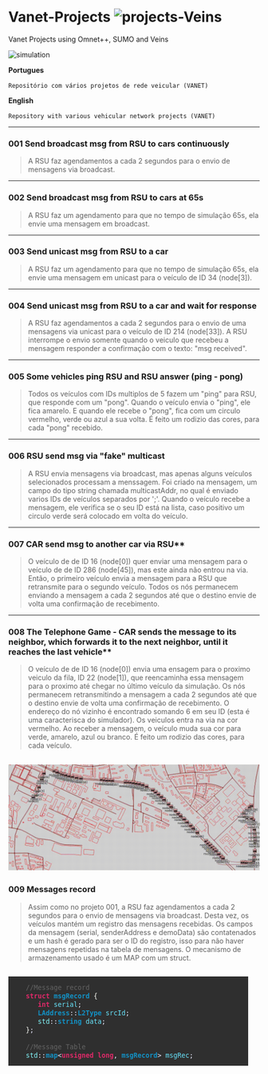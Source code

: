 # Vanet-Projects ![projects-Veins](https://img.shields.io/badge/projects-Veins-blue)
Vanet Projects using Omnet++, SUMO and Veins

![simulation](simulation.gif)



**Portugues**
```
Repositório com vários projetos de rede veicular (VANET)
```

**English**
```
Repository with various vehicular network projects (VANET)
```

---

### 001 Send broadcast msg from RSU to cars continuously

>A RSU faz agendamentos a cada 2 segundos para o envio de mensagens via broadcast.
---


### 002 Send broadcast msg from RSU to cars at 65s

>A RSU faz um agendamento para que no tempo de simulação 65s, ela envie uma mensagem em broadcast.
---


### 003 Send unicast msg from RSU to a car

>A RSU faz um agendamento para que no tempo de simulação 65s, ela envie uma mensagem em unicast para o veículo de ID 34 (node[3]).
---


### 004 Send unicast msg from RSU to a car and wait for response

>A RSU faz agendamentos a cada 2 segundos para o envio de uma mensagens via unicast para o veículo de ID 214 (node[33]). A RSU interrompe o envio somente quando o veiculo que recebeu a mensagem responder a confirmação com o texto: "msg received".
---


### 005 Some vehicles ping RSU and RSU answer (ping - pong)

>Todos os veículos com IDs multiplos de 5 fazem um "ping" para RSU, que responde com um "pong". Quando o veículo envia o "ping", ele fica amarelo. E quando ele recebe o "pong", fica com um circulo vermelho, verde ou azul a sua volta. É feito um rodizio das cores, para cada "pong" recebido.
---


### 006 RSU send msg via "fake" multicast

>A RSU envia mensagens via broadcast, mas apenas alguns veículos selecionados processam a menssagem. Foi criado na mensagem, um campo do tipo string chamada multicastAddr, no qual é enviado varios IDs de veículos separados por ';'. Quando o veículo recebe a mensagem, ele verifica se o seu ID está na lista, caso positivo um circulo verde será colocado em volta do veículo.
---


### 007 CAR send msg to another car via RSU**

>O veículo de de ID 16 (node[0]) quer enviar uma mensagem para o veículo de de ID 286 (node[45]), mas este ainda não entrou na via. Então, o primeiro veículo envia a mensagem para a RSU que retransmite para o segundo veículo.
Todos os nós permanecem enviando a mensagem a cada 2 segundos até que o destino envie de volta uma confirmação de recebimento.
---


### 008 The Telephone Game - CAR sends the message to its neighbor, which forwards it to the next neighbor, until it reaches the last vehicle**

>O veículo de de ID 16 (node[0]) envia uma ensagem para o proximo veiculo da fila, ID 22 (node[1]), que reencaminha essa mensagem para o proximo até chegar no último veículo da simulação.
Os nós permanecem retransmitindo a mensagem a cada 2 segundos até que o destino envie de volta uma confirmação de recebimento.
O endereço do nó vizinho é encontrado somando 6 em seu ID (esta é uma caracterisca do simulador).
Os veiculos entra na via na cor vermelho. Ao receber a mensagem, o veículo muda sua cor para verde, amarelo, azul ou branco. É feito um rodizio das cores, para cada veículo.

![the-telephone-game](img/008.gif)
---

### 009 Messages record

>Assim como no projeto 001, a RSU faz agendamentos a cada 2 segundos para o envio de mensagens via broadcast. Desta vez, os veículos mantém um registro das mensagens recebidas. Os campos da mensagem (serial, senderAddress e demoData) são contatenados e um hash é gerado para ser o ID do registro, isso para não haver mensagens repetidas na tabela de mensagens. O mecanismo de armazenamento usado é um MAP com um struct.

![messages-record](img/009.png)
---




